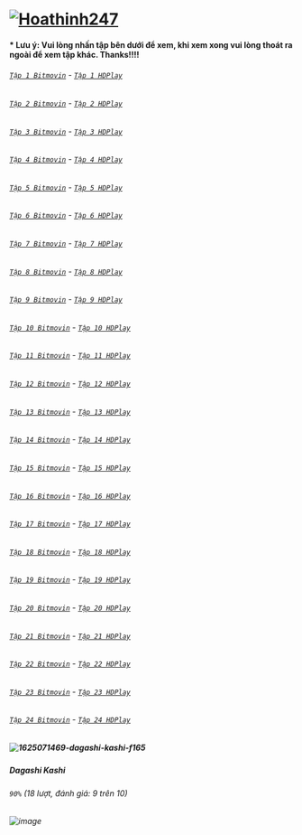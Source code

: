 # [![Hoathinh247](https://user-images.githubusercontent.com/75318518/141947432-f818d463-e399-4827-9d0d-1c5385968d8e.png)](https://admin1509.github.io/hoathinh247tv.com/)
#### * Lưu ý: Vui lòng nhấn tập bên dưới để xem, khi xem xong vui lòng thoát ra ngoài để xem tập khác. Thanks!!!!

###### [`Tập 1 Bitmovin`](https://bitly.com/3kFxDHF) - [`Tập 1 HDPlay`](https://bitly.com/3cn9hO9)
###### [`Tập 2 Bitmovin`](https://bitly.com/3wYhxxQ) - [`Tập 2 HDPlay`](https://bitly.com/3HveHF7)
###### [`Tập 3 Bitmovin`](https://bitly.com/3FrR9iy) - [`Tập 3 HDPlay`](https://bitly.com/3qLDP4w)
###### [`Tập 4 Bitmovin`](https://bitly.com/30wb4hR) - [`Tập 4 HDPlay`](https://bitly.com/3wVXfVv)
###### [`Tập 5 Bitmovin`](https://bitly.com/30FSfbO) - [`Tập 5 HDPlay`](https://bitly.com/3wZxYtJ)
###### [`Tập 6 Bitmovin`](https://bitly.com/3csLIDG) - [`Tập 6 HDPlay`](https://bitly.com/3kOQ10N)
###### [`Tập 7 Bitmovin`](https://bitly.com/3oMrBGx) - [`Tập 7 HDPlay`](https://bitly.com/3CxPq9V)
###### [`Tập 8 Bitmovin`](https://bitly.com/3ntFv0H) - [`Tập 8 HDPlay`](https://bitly.com/3nuuex2)
###### [`Tập 9 Bitmovin`](https://bitly.com/3crCF5Y) - [`Tập 9 HDPlay`](https://bitly.com/32mdT5H)
###### [`Tập 10 Bitmovin`](https://bitly.com/3CuPNBT) - [`Tập 10 HDPlay`](https://bitly.com/3FqIXPC)
###### [`Tập 11 Bitmovin`](https://bitly.com/3nvDvF1) - [`Tập 11 HDPlay`](https://bitly.com/3CzcPYu)
###### [`Tập 12 Bitmovin`](https://bitly.com/3x50NF5) - [`Tập 12 HDPlay`](https://bitly.com/3DyERVp)
###### [`Tập 13 Bitmovin`](https://bitly.com/3kSXETT) - [`Tập 13 HDPlay`](https://bitly.com/3oHzNb1)
###### [`Tập 14 Bitmovin`](https://bitly.com/3CBkTYy) - [`Tập 14 HDPlay`](https://bitly.com/3kROIOD)
###### [`Tập 15 Bitmovin`](https://bitly.com/) - [`Tập 15 HDPlay`](https://bitly.com/)
###### [`Tập 16 Bitmovin`](https://bitly.com/) - [`Tập 16 HDPlay`](https://bitly.com/)
###### [`Tập 17 Bitmovin`](https://bitly.com/) - [`Tập 17 HDPlay`](https://bitly.com/)
###### [`Tập 18 Bitmovin`](https://bitly.com/) - [`Tập 18 HDPlay`](https://bitly.com/)
###### [`Tập 19 Bitmovin`](https://bitly.com/) - [`Tập 19 HDPlay`](https://bitly.com/)
###### [`Tập 20 Bitmovin`](https://bitly.com/) - [`Tập 20 HDPlay`](https://bitly.com/)
###### [`Tập 21 Bitmovin`](https://bitly.com/) - [`Tập 21 HDPlay`](https://bitly.com/)
###### [`Tập 22 Bitmovin`](https://bitly.com/) - [`Tập 22 HDPlay`](https://bitly.com/)
###### [`Tập 23 Bitmovin`](https://bitly.com/) - [`Tập 23 HDPlay`](https://bitly.com/)
###### [`Tập 24 Bitmovin`](https://bitly.com/) - [`Tập 24 HDPlay`](https://bitly.com/)

##### ![1625071469-dagashi-kashi-f165](https://user-images.githubusercontent.com/75318518/142188877-a5942764-86ec-4a29-8d45-9f64e2c1536b.jpg)
##### Dagashi Kashi
###### `90%` (18 lượt, đánh giá: 9 trên 10)
###### ![image](https://user-images.githubusercontent.com/75318518/142189130-515f74d9-83ab-4199-92af-91cdeddde627.png)
